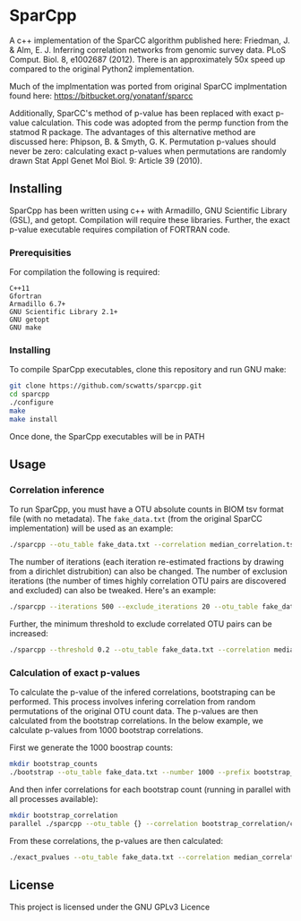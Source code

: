 # SparCpp
A c++ implementation of the SparCC algorithm published here: Friedman, J. & Alm, E. J. Inferring correlation networks from genomic survey data. PLoS Comput. Biol. 8, e1002687 (2012). There is an approximately 50x speed up compared to the original Python2 implementation.

Much of the implmentation was ported from original SparCC implmentation found here: https://bitbucket.org/yonatanf/sparcc

Additionally, SparCC's method of p-value has been replaced with exact p-value calculation. This code was adopted from the permp function from the statmod R package. The advantages of this alternative method are discussed here: Phipson, B. & Smyth, G. K. Permutation p-values should never be zero: calculating exact p-values when permutations are randomly drawn Stat Appl Genet Mol Biol. 9: Article 39 (2010).


## Installing
SparCpp has been written using c++ with Armadillo, GNU Scientific Library (GSL), and getopt. Compilation will require these libraries. Further, the exact p-value executable requires compilation of FORTRAN code.


### Prerequisities
For compilation the following is required:
```
C++11
Gfortran
Armadillo 6.7+
GNU Scientific Library 2.1+
GNU getopt
GNU make
```


### Installing
To compile SparCpp executables, clone this repository and run GNU make:

```bash
git clone https://github.com/scwatts/sparcpp.git
cd sparcpp
./configure
make
make install
```
Once done, the SparCpp executables will be in PATH


## Usage
### Correlation inference
To run SparCpp, you must have a OTU absolute counts in BIOM tsv format file (with no metadata). The `fake_data.txt` (from the original SparCC implementation) will be used as an example:

```bash
./sparcpp --otu_table fake_data.txt --correlation median_correlation.tsv --covariance median_covariance.tsv
```

The number of iterations (each iteration re-estimated fractions by drawing from a dirichlet distrubition) can also be changed. The number of exclusion iterations (the number of times highly correlation OTU pairs are discovered and excluded) can also be tweaked. Here's an example:

```bash
./sparcpp --iterations 500 --exclude_iterations 20 --otu_table fake_data.txt --correlation median_correlation.tsv --covariance median_covariance.tsv
```

Further, the minimum threshold to exclude correlated OTU pairs can be increased:
```bash
./sparcpp --threshold 0.2 --otu_table fake_data.txt --correlation median_correlation.tsv --covariance median_covariance.tsv
```


### Calculation of exact p-values
To calculate the p-value of the infered correlations, bootstraping can be performed. This process involves infering correlation from random permutations of the original OTU count data. The p-values are then calculated from the bootstrap correlations. In the below example, we calculate p-values from 1000 bootstrap correlations.


First we generate the 1000 boostrap counts:

```bash
mkdir bootstrap_counts
./bootstrap --otu_table fake_data.txt --number 1000 --prefix bootstrap_counts/fake_data
```

And then infer correlations for each bootstrap count (running in parallel with all processes available):

```bash
mkdir bootstrap_correlation
parallel ./sparcpp --otu_table {} --correlation bootstrap_correlation/cor_{/} --covariance bootstrap_correlation/cov_{/} -i 5 ::: bootstrap_counts/*
```

From these correlations, the p-values are then calculated:
```bash
./exact_pvalues --otu_table fake_data.txt --correlation median_correlation.tsv --prefix bootstrap_correlation/cor_fake_data_ --permutations 1000 --outfile pvalues.tsv
```


## License
This project is licensed under the GNU GPLv3 Licence
